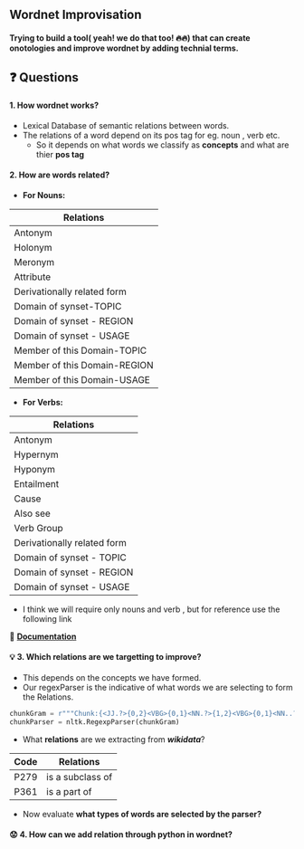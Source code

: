 ##  Wordnet Improvisation
#### Trying to build a **tool**( yeah! we do that too! :fire::fire:) that can create onotologies and improve wordnet by adding technial terms.

## :question: Questions

#### 1. How wordnet works?
* Lexical Database of semantic relations between words.
* The relations of a word depend on its pos tag for eg. noun , verb etc.
  * So it depends on what words we classify as **concepts** and what are thier **pos tag**

#### 2. How are words related?

* **For Nouns:**

|       Relations           |
| ------------------------  |
|Antonym                    |
|Holonym                    |
|Meronym                    |
|Attribute                  |
|Derivationally related form|
|Domain of synset-TOPIC     |
|Domain of synset - REGION  |
|Domain of synset - USAGE   |
|Member of this Domain-TOPIC|
|Member of this Domain-REGION|
|Member of this Domain-USAGE|

* **For Verbs:**


| Relations                           |
| ------------------------------------|
|   Antonym                           |
|   Hypernym                          |
|    Hyponym                          |
|    Entailment                       |
|    Cause                            |
|   Also see                          |
|    Verb Group                       |
|    Derivationally related form      |    
|    Domain of synset - TOPIC         |
|    Domain of synset - REGION        |
|    Domain of synset - USAGE         |

* I think we will require only nouns and verb , but for reference use the following link

:book: **[Documentation](https://wordnet.princeton.edu/documentation/wninput5wn)**

#### :bulb: 3. Which relations are we targetting to improve?
* This depends on the concepts we have formed.
* Our regexParser is the indicative of what words we are selecting to form the Relations.
```python
chunkGram = r"""Chunk:{<JJ.?>{0,2}<VBG>{0,1}<NN.?>{1,2}<VBG>{0,1}<NN..?>{0,2}<VBG>{0,1}}"""
chunkParser = nltk.RegexpParser(chunkGram)
```
* What **relations** are we extracting from ***wikidata***?

|Code |Relations       |
|---- |----------      |
|P279 |is a subclass of|
|P361 |is a part of    |

* Now evaluate **what types of words are selected by the parser?**

#### :worried: 4. How can we add relation through python in wordnet?

